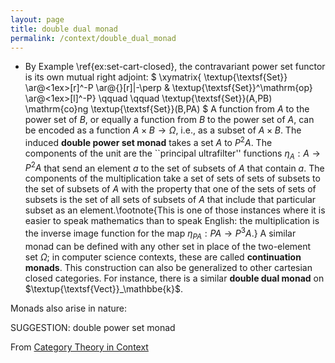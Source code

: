 ```yaml
---
layout: page
title: double dual monad
permalink: /context/double_dual_monad
---
```

-  By Example \ref{ex:set-cart-closed}, the contravariant power set functor is its own mutual right adjoint:
$ \xymatrix{ \textup{\textsf{Set}} \ar@<1ex>[r]^-P \ar@{}[r]|-\perp & \textup{\textsf{Set}}^\mathrm{op} \ar@<1ex>[l]^-P} \qquad \qquad \textup{\textsf{Set}}(A,PB) \mathrm{co}ng \textup{\textsf{Set}}(B,PA) $ A function from $A$ to the power set of $B$, or equally a function from $B$ to the power set of $A$, can be encoded as a function $A \times B \to \Omega$, i.e., as a subset of $A \times B$. The induced **double power set monad** takes a set $A$ to $P^2A$. The components of the unit are the ``principal ultrafilter'' functions $\eta_A: A \to P^2A$ that send an element $a$ to the set of subsets of $A$ that contain $a$. The components of the multiplication take a set of sets of sets of subsets to the set of subsets of $A$ with the property that one of the sets of sets of subsets is the set of all sets of subsets of $A$ that include that particular subset as an element.\footnote{This is one of those instances where it is easier to speak mathematics than to speak English: the multiplication is the inverse image function for the map $\eta_{PA} : PA \to P^3A$.} A similar monad can be defined with any other set in place of the two-element set $\Omega$; in computer science contexts, these are called **continuation monads**. This construction can also be generalized to other cartesian closed categories. For instance, there is a similar **double dual monad** on $\textup{\textsf{Vect}}_\mathbbe{k}$.




 Monads also arise in nature:


SUGGESTION: double power set monad

From [Category Theory in Context](https://mathgloss.github.io/MathGloss/context.html)